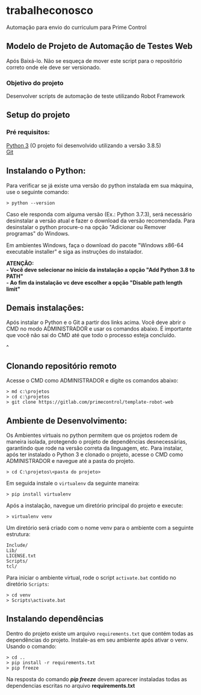 # trabalheconosco
Automação para envio do curriculum para Prime Control

## Modelo de Projeto de Automação de Testes Web
Após Baixá-lo. Não se esqueça de mover este script para o repositório correto onde ele deve ser versionado.

### Objetivo do projeto
Desenvolver scripts de automação de teste utilizando Robot Framework

## Setup do projeto
### Pré requisitos:
[Python 3](https://www.python.org/downloads/release/python-385/) (O projeto foi desenvolvido utilizando a versão 3.8.5)  
[Git](https://git-scm.com/download/win)

## Instalando o Python:
Para verificar se já existe uma versão do python instalada em sua máquina, use o seguinte comando:
```batchfile
> python --version
``` 
Caso ele responda com alguma versão (Ex.: Python 3.7.3), será necessário desinstalar a versão atual e fazer o download da versão recomendada.
Para desinstalar o python procure-o na opção "Adicionar ou Remover programas" do Windows.

Em ambientes Windows, faça o download do pacote "Windows x86-64 executable installer" e siga as instruções do instalador.

**ATENÇÃO:**<br />
**- Você deve selecionar no início da instalação a opção  "Add Python 3.8 to PATH"**<br />
**- Ao fim da instalação vc deve escolher a opção "Disable path length limit"**

## Demais instalações:
Após instalar o Python e o Git a partir dos links acima. Você deve abrir o CMD no modo ADMINISTRADOR e usar os comandos abaixo. É importante que você não sai do CMD até que todo o processo esteja concluído.

^
## Clonando repositório remoto
Acesse o CMD como ADMINISTRADOR e digite os comandos abaixo:
```batchfile
> md c:\projetos
> cd c:\projetos
> git clone https://gitlab.com/primecontrol/template-robot-web
``` 

## Ambiente de Desenvolvimento:

Os Ambientes virtuais no python permitem que os projetos rodem de maneira isolada, protegendo o projeto de dependências desnecessárias, garantindo que rode na versão correta da linguagem, etc.
Para instalar, após ter instalado o Python 3 e clonado o projeto, acesse o CMD como ADMINISTRADOR e navegue até a pasta do projeto.

```batchfile
> cd C:\projetos\<pasta do projeto>
```  
Em seguida instale o `virtualenv` da seguinte maneira:  
```batchfile
> pip install virtualenv
```  
Após a instalação, navegue um diretório principal do projeto e execute:  
```batchfile
> virtualenv venv
```  
Um diretório será criado com o nome venv para o ambiente com a seguinte estrutura:
```batchfile
Include/
Lib/
LICENSE.txt
Scripts/
tcl/
```  
Para iniciar o ambiente virtual, rode o script `activate.bat` contido no diretório `Scripts`:
```batchfile
> cd venv
> Scripts\activate.bat
```

## Instalando dependências
Dentro do projeto existe um arquivo `requirements.txt` que contém todas as dependências do projeto.
Instale-as em seu ambiente após ativar o venv. Usando o comando:
```batchfile
> cd ..
> pip install -r requirements.txt
> pip freeze
```
Na resposta do comando ***pip freeze*** devem aparecer instaladas todas as dependencias escritas no arquivo **requirements.txt**
